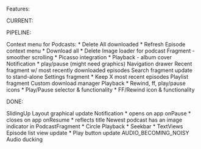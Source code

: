 Features:

CURRENT:

PIPELINE:

Context menu for Podcasts:
    * Delete All downloaded
    * Refresh
Episode context menu
    * Download all
    * Delete
Image loader for podcast Fragment - smoother scrolling
    * Picasso integration
    * Playback - album cover
Notification 
    * play/pause (might need graphics)
Navigation drawer
Recent fragment w/ most recently downloaded episodes
Search fragment update to stand-alone
Settings fragment
    * Keep X most recent episodes
Playlist fragment
Custom download manager
Playback
    * Rewind, ff, play/pause icons
    * Play/Pause selector & functionality
    * FF/Rewind icon & functionality

DONE:

SlidingUp Layout graphical update
Notification 
    * opens on app onPause
    * closes on app onResume
    * reflects title
Newest podcast has an image indicator in PodcastFragment
    * Circle
Playback
    * Seekbar
    * TextViews
Episode list view update
    * Play button update
AUDIO_BECOMING_NOISY
Audio ducking
